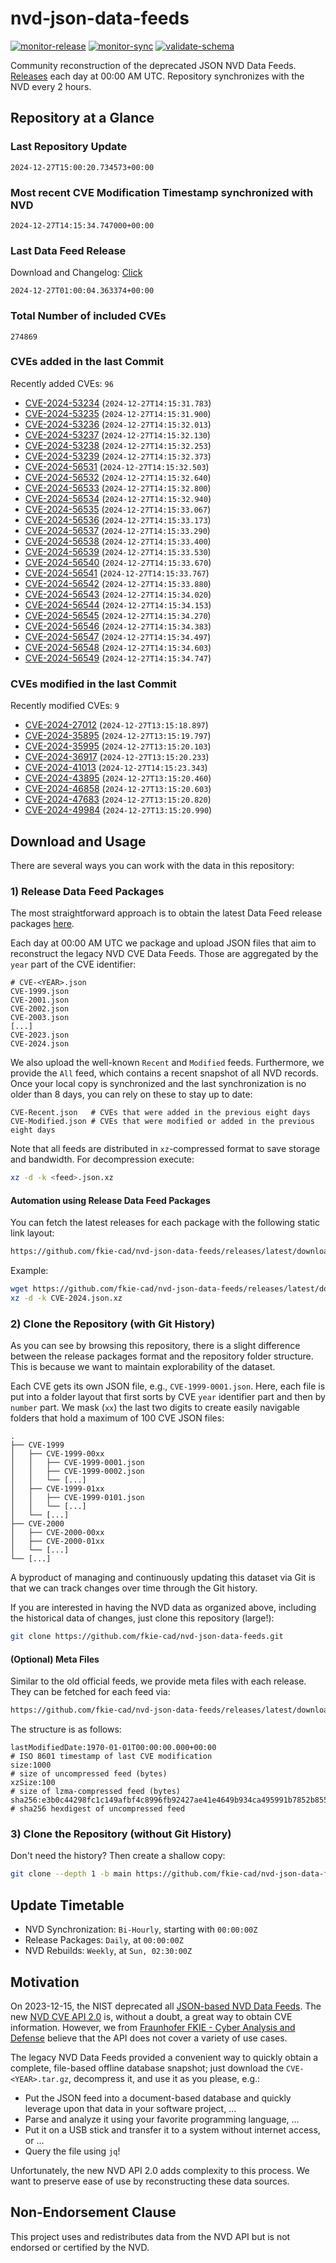 # nvd-json-data-feeds

[![monitor-release](https://github.com/fkie-cad/nvd-json-data-feeds/actions/workflows/monitor_release.yml/badge.svg)](https://github.com/fkie-cad/nvd-json-data-feeds/actions/workflows/monitor_release.yml)
[![monitor-sync](https://github.com/fkie-cad/nvd-json-data-feeds/actions/workflows/monitor_sync.yml/badge.svg)](https://github.com/fkie-cad/nvd-json-data-feeds/actions/workflows/monitor_sync.yml)
[![validate-schema](https://github.com/fkie-cad/nvd-json-data-feeds/actions/workflows/validate_schema.yml/badge.svg)](https://github.com/fkie-cad/nvd-json-data-feeds/actions/workflows/validate_schema.yml)

Community reconstruction of the deprecated JSON NVD Data Feeds.
[Releases](https://github.com/fkie-cad/nvd-json-data-feeds/releases/latest) each day at 00:00 AM UTC.
Repository synchronizes with the NVD every 2 hours.

## Repository at a Glance

### Last Repository Update

```plain
2024-12-27T15:00:20.734573+00:00
```

### Most recent CVE Modification Timestamp synchronized with NVD

```plain
2024-12-27T14:15:34.747000+00:00
```

### Last Data Feed Release

Download and Changelog: [Click](https://github.com/fkie-cad/nvd-json-data-feeds/releases/latest)

```plain
2024-12-27T01:00:04.363374+00:00
```

### Total Number of included CVEs

```plain
274869
```

### CVEs added in the last Commit

Recently added CVEs: `96`

- [CVE-2024-53234](CVE-2024/CVE-2024-532xx/CVE-2024-53234.json) (`2024-12-27T14:15:31.783`)
- [CVE-2024-53235](CVE-2024/CVE-2024-532xx/CVE-2024-53235.json) (`2024-12-27T14:15:31.900`)
- [CVE-2024-53236](CVE-2024/CVE-2024-532xx/CVE-2024-53236.json) (`2024-12-27T14:15:32.013`)
- [CVE-2024-53237](CVE-2024/CVE-2024-532xx/CVE-2024-53237.json) (`2024-12-27T14:15:32.130`)
- [CVE-2024-53238](CVE-2024/CVE-2024-532xx/CVE-2024-53238.json) (`2024-12-27T14:15:32.253`)
- [CVE-2024-53239](CVE-2024/CVE-2024-532xx/CVE-2024-53239.json) (`2024-12-27T14:15:32.373`)
- [CVE-2024-56531](CVE-2024/CVE-2024-565xx/CVE-2024-56531.json) (`2024-12-27T14:15:32.503`)
- [CVE-2024-56532](CVE-2024/CVE-2024-565xx/CVE-2024-56532.json) (`2024-12-27T14:15:32.640`)
- [CVE-2024-56533](CVE-2024/CVE-2024-565xx/CVE-2024-56533.json) (`2024-12-27T14:15:32.800`)
- [CVE-2024-56534](CVE-2024/CVE-2024-565xx/CVE-2024-56534.json) (`2024-12-27T14:15:32.940`)
- [CVE-2024-56535](CVE-2024/CVE-2024-565xx/CVE-2024-56535.json) (`2024-12-27T14:15:33.067`)
- [CVE-2024-56536](CVE-2024/CVE-2024-565xx/CVE-2024-56536.json) (`2024-12-27T14:15:33.173`)
- [CVE-2024-56537](CVE-2024/CVE-2024-565xx/CVE-2024-56537.json) (`2024-12-27T14:15:33.290`)
- [CVE-2024-56538](CVE-2024/CVE-2024-565xx/CVE-2024-56538.json) (`2024-12-27T14:15:33.400`)
- [CVE-2024-56539](CVE-2024/CVE-2024-565xx/CVE-2024-56539.json) (`2024-12-27T14:15:33.530`)
- [CVE-2024-56540](CVE-2024/CVE-2024-565xx/CVE-2024-56540.json) (`2024-12-27T14:15:33.670`)
- [CVE-2024-56541](CVE-2024/CVE-2024-565xx/CVE-2024-56541.json) (`2024-12-27T14:15:33.767`)
- [CVE-2024-56542](CVE-2024/CVE-2024-565xx/CVE-2024-56542.json) (`2024-12-27T14:15:33.880`)
- [CVE-2024-56543](CVE-2024/CVE-2024-565xx/CVE-2024-56543.json) (`2024-12-27T14:15:34.020`)
- [CVE-2024-56544](CVE-2024/CVE-2024-565xx/CVE-2024-56544.json) (`2024-12-27T14:15:34.153`)
- [CVE-2024-56545](CVE-2024/CVE-2024-565xx/CVE-2024-56545.json) (`2024-12-27T14:15:34.270`)
- [CVE-2024-56546](CVE-2024/CVE-2024-565xx/CVE-2024-56546.json) (`2024-12-27T14:15:34.383`)
- [CVE-2024-56547](CVE-2024/CVE-2024-565xx/CVE-2024-56547.json) (`2024-12-27T14:15:34.497`)
- [CVE-2024-56548](CVE-2024/CVE-2024-565xx/CVE-2024-56548.json) (`2024-12-27T14:15:34.603`)
- [CVE-2024-56549](CVE-2024/CVE-2024-565xx/CVE-2024-56549.json) (`2024-12-27T14:15:34.747`)


### CVEs modified in the last Commit

Recently modified CVEs: `9`

- [CVE-2024-27012](CVE-2024/CVE-2024-270xx/CVE-2024-27012.json) (`2024-12-27T13:15:18.897`)
- [CVE-2024-35895](CVE-2024/CVE-2024-358xx/CVE-2024-35895.json) (`2024-12-27T13:15:19.797`)
- [CVE-2024-35995](CVE-2024/CVE-2024-359xx/CVE-2024-35995.json) (`2024-12-27T13:15:20.103`)
- [CVE-2024-36917](CVE-2024/CVE-2024-369xx/CVE-2024-36917.json) (`2024-12-27T13:15:20.233`)
- [CVE-2024-41013](CVE-2024/CVE-2024-410xx/CVE-2024-41013.json) (`2024-12-27T14:15:23.343`)
- [CVE-2024-43895](CVE-2024/CVE-2024-438xx/CVE-2024-43895.json) (`2024-12-27T13:15:20.460`)
- [CVE-2024-46858](CVE-2024/CVE-2024-468xx/CVE-2024-46858.json) (`2024-12-27T13:15:20.603`)
- [CVE-2024-47683](CVE-2024/CVE-2024-476xx/CVE-2024-47683.json) (`2024-12-27T13:15:20.820`)
- [CVE-2024-49984](CVE-2024/CVE-2024-499xx/CVE-2024-49984.json) (`2024-12-27T13:15:20.990`)


## Download and Usage

There are several ways you can work with the data in this repository:

### 1) Release Data Feed Packages

The most straightforward approach is to obtain the latest Data Feed release packages [here](https://github.com/fkie-cad/nvd-json-data-feeds/releases/latest).

Each day at 00:00 AM UTC we package and upload JSON files that aim to reconstruct the legacy NVD CVE Data Feeds.
Those are aggregated by the `year` part of the CVE identifier:

```
# CVE-<YEAR>.json
CVE-1999.json
CVE-2001.json
CVE-2002.json
CVE-2003.json
[...]
CVE-2023.json
CVE-2024.json
```

We also upload the well-known `Recent` and `Modified` feeds.
Furthermore, we provide the `All` feed, which contains a recent snapshot of all NVD records.
Once your local copy is synchronized and the last synchronization is no older than 8 days, you can rely on these to stay up to date:

```plain
CVE-Recent.json   # CVEs that were added in the previous eight days
CVE-Modified.json # CVEs that were modified or added in the previous eight days
```

Note that all feeds are distributed in `xz`-compressed format to save storage and bandwidth.
For decompression execute:

```sh
xz -d -k <feed>.json.xz
```

#### Automation using Release Data Feed Packages

You can fetch the latest releases for each package with the following static link layout:

```sh
https://github.com/fkie-cad/nvd-json-data-feeds/releases/latest/download/CVE-<YEAR>.json.xz
```

Example:

```sh
wget https://github.com/fkie-cad/nvd-json-data-feeds/releases/latest/download/CVE-2024.json.xz
xz -d -k CVE-2024.json.xz
```

### 2) Clone the Repository (with Git History)

As you can see by browsing this repository, there is a slight difference between the release packages format and the repository folder structure.
This is because we want to maintain explorability of the dataset.

Each CVE gets its own JSON file, e.g., `CVE-1999-0001.json`.
Here, each file is put into a folder layout that first sorts by CVE `year` identifier part and then by `number` part.
We mask (`xx`) the last two digits to create easily navigable folders that hold a maximum of 100 CVE JSON files:

```plain
.
├── CVE-1999
│   ├── CVE-1999-00xx
│   │   ├── CVE-1999-0001.json
│   │   ├── CVE-1999-0002.json
│   │   └── [...]
│   ├── CVE-1999-01xx
│   │   ├── CVE-1999-0101.json
│   │   └── [...]
│   └── [...]
├── CVE-2000
│   ├── CVE-2000-00xx
│   ├── CVE-2000-01xx
│   └── [...]
└── [...]
```

A byproduct of managing and continuously updating this dataset via Git is that we can track changes over time through the Git history.

If you are interested in having the NVD data as organized above, including the historical data of changes, just clone this repository (large!):

```sh
git clone https://github.com/fkie-cad/nvd-json-data-feeds.git
```

#### (Optional) Meta Files

Similar to the old official feeds, we provide meta files with each release. They can be fetched for each feed via:

```sh
https://github.com/fkie-cad/nvd-json-data-feeds/releases/latest/download/CVE-<YEAR>.meta
```

The structure is as follows:

```plain
lastModifiedDate:1970-01-01T00:00:00.000+00:00                          # ISO 8601 timestamp of last CVE modification
size:1000                                                               # size of uncompressed feed (bytes)
xzSize:100                                                              # size of lzma-compressed feed (bytes)
sha256:e3b0c44298fc1c149afbf4c8996fb92427ae41e4649b934ca495991b7852b855 # sha256 hexdigest of uncompressed feed
```

### 3) Clone the Repository (without Git History)

Don't need the history? Then create a shallow copy:

```sh
git clone --depth 1 -b main https://github.com/fkie-cad/nvd-json-data-feeds.git
```


## Update Timetable

* NVD Synchronization: `Bi-Hourly`, starting with `00:00:00Z`
* Release Packages: `Daily`, at `00:00:00Z`
* NVD Rebuilds: `Weekly`, at `Sun, 02:30:00Z`


## Motivation

On 2023-12-15, the NIST deprecated all [JSON-based NVD Data Feeds](https://nvd.nist.gov/vuln/data-feeds#divRetirementBanner-1).
The new [NVD CVE API 2.0](https://nvd.nist.gov/developers/vulnerabilities) is, without a doubt, a great way to obtain CVE information.
However, we from [Fraunhofer FKIE - Cyber Analysis and Defense](https://www.fkie.fraunhofer.de/en/departments/cad.html) believe that the API does not cover a variety of use cases.

The legacy NVD Data Feeds provided a convenient way to quickly obtain a complete, file-based offline database snapshot; just download the `CVE-<YEAR>.tar.gz`, decompress it, and use it as you please, e.g.:

- Put the JSON feed into a document-based database and quickly leverage upon that data in your software project, ...
- Parse and analyze it using your favorite programming language, ...
- Put it on a USB stick and transfer it to a system without internet access, or ...
- Query the file using `jq`!

Unfortunately, the new NVD API 2.0 adds complexity to this process.
We want to preserve ease of use by reconstructing these data sources.

## Non-Endorsement Clause

This project uses and redistributes data from the NVD API but is not endorsed or certified by the NVD.